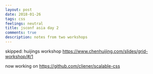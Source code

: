 ```yaml
---
layout: post
date: 2018-01-26
tags: css
feelings: neutral
title: jsconf asia day 2
comments: true
description: notes from two workshops
---
```


skipped: huijings workshop <https://www.chenhuijing.com/slides/grid-workshop/#/1>

now working on <https://github.com/cliener/scalable-css>
